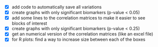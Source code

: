 - [x] add code to automatically save all variations
- [x] create graphs with only significant biomarkers (p-value < 0.05)
- [x] add some lines to the correlation matrices to make it easier to see blocks of interest
- [x] create graphs with only significant biomarkers (p-value < 0.25)
- [x] get an numerical version of the correlation matrices (like an excel file)
- [x] for R plots: find a way to increase size between each of the boxes